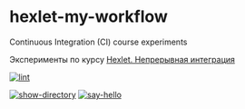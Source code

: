 # hexlet-my-workflow
Continuous Integration (CI) course experiments

Эксперименты по курсу [Hexlet. Непрерывная интеграция](https://ru.hexlet.io/courses/github-actions)

[![lint](https://github.com/paalso/hexlet-my-workflow/actions/workflows/lint.yml/badge.svg)](https://github.com/paalso/hexlet-my-workflow/actions/workflows/lint.yml)

[![show-directory](https://github.com/paalso/hexlet-my-workflow/actions/workflows/show-directory.yml/badge.svg)](https://github.com/paalso/hexlet-my-workflow/actions/workflows/show-directory.yml)
[![say-hello](https://github.com/paalso/hexlet-my-workflow/actions/workflows/say-hello.yml/badge.svg)](https://github.com/paalso/hexlet-my-workflow/actions/workflows/say-hello.yml)

